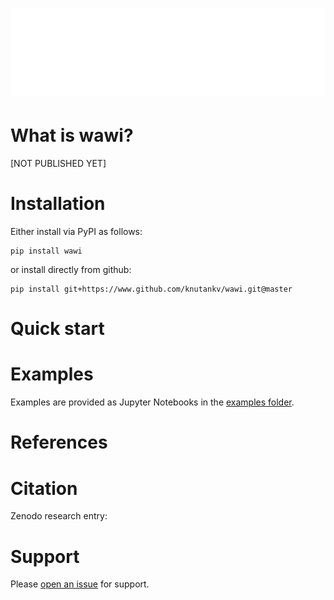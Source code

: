 ![WAWI logo](https://raw.githubusercontent.com/knutankv/wawi/main/wawi-logo-animated.svg)
=======================

What is wawi?
=======================
[NOT PUBLISHED YET]


Installation 
========================
Either install via PyPI as follows:

```
pip install wawi
```

or install directly from github:

```
pip install git+https://www.github.com/knutankv/wawi.git@master
```


Quick start
=======================

Examples
=======================
Examples are provided as Jupyter Notebooks in the [examples folder](https://github.com/knutankv/wawi/tree/main/examples).

References
=======================

Citation
=======================
Zenodo research entry:

Support
=======================
Please [open an issue](https://github.com/knutankv/wawi/issues/new) for support.

